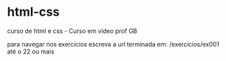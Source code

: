 # html-css
 curso de html e css - Curso em vídeo prof GB

para navegar nos exercícios escreva a url terminada em:
/exercicios/ex001 até o 22 ou mais